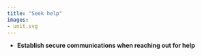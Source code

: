```yaml
---
title: "Seek help"
images:
- unit.svg
---
```

- **Establish secure communications when reaching out for help**
